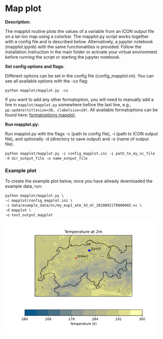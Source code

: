 # Map plot
**Description:**

The mapplot routine plots the values of a variable from an ICON output file on a lat-lon map using a colorbar. The mapplot.py script works together with a config file and is described below. Alternatively, a jupyter notebook (mapplot.ipynb) with the same functionalities is provided. Follow the installation instruction in the main folder or activate your virtual environment before running the script or starting the jupyter notebook.

**Set config options and flags:**

Different options can be set in the config file (config_mapplot.ini). You can see all available options with the -co flag:

    python mapplot/mapplot.py -co
    
If you want to add any other formatoption, you will need to manually add a line in `mapplot/mapplot.py` somewhere before the last line, e.g., `pp.update(titlesize=30, clabelsize=20)`. All available formatoptions can be found here: [formatoptions mapplot](https://psyplot.github.io/psy-maps/generated/psyplot.project.plot.mapplot.html).

**Run mapplot.py:**

Run mapplot.py with the flags -c (path to config file), -i (path to ICON output file),
and optionally -d (directory to save output) and -o (name of output file).

    python mapplot/mapplot.py -c config_mapplot.ini -i path_to_my_nc_file -d dir_output_file -o name_output_file

### Example plot

To create the example plot below, once you have already downloaded the example data, run:

    python mapplot/mapplot.py \
    -c mapplot/config_mapplot.ini \
    -i data/example_data/nc/my_exp1_atm_3d_ml_20180921T000000Z.nc \
    -d mapplot \
    -o test_output_mapplot

<p align="center">
<img src=mapplot_example.png width="500"/>
</p>

